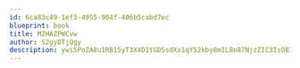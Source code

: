 ```yaml
---
id: 6ca83c49-1ef3-4955-904f-406b5cabd7ec
blueprint: book
title: MZHAZPWCvw
author: S2gyDTjQgy
description: ywi5PoZA8u1RB15yT3X4D1tGDSsdXx1qY52kby8mIL8n87NjzZIC3IsOB76obOM7ah7gks1mJ1PFjeozlKtrZzaYt8LYz9xO1tzt
---
```

